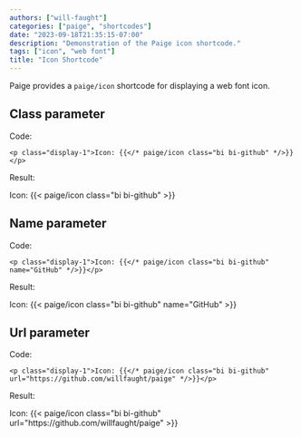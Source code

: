 ```yaml
---
authors: ["will-faught"]
categories: ["paige", "shortcodes"]
date: "2023-09-18T21:35:15-07:00"
description: "Demonstration of the Paige icon shortcode."
tags: ["icon", "web font"]
title: "Icon Shortcode"
---
```


Paige provides a `paige/icon` shortcode for displaying a web font icon.

<!--more-->

## Class parameter

Code:

```go-html-template
<p class="display-1">Icon: {{</* paige/icon class="bi bi-github" */>}}</p>
```

Result:

<p class="display-1">Icon: {{< paige/icon class="bi bi-github" >}}</p>

## Name parameter

Code:

```go-html-template
<p class="display-1">Icon: {{</* paige/icon class="bi bi-github" name="GitHub" */>}}</p>
```

Result:

<p class="display-1">Icon: {{< paige/icon class="bi bi-github" name="GitHub" >}}</p>

## Url parameter

Code:

```go-html-template
<p class="display-1">Icon: {{</* paige/icon class="bi bi-github" url="https://github.com/willfaught/paige" */>}}</p>
```

Result:

<p class="display-1">Icon: {{< paige/icon class="bi bi-github" url="https://github.com/willfaught/paige" >}}</p>
